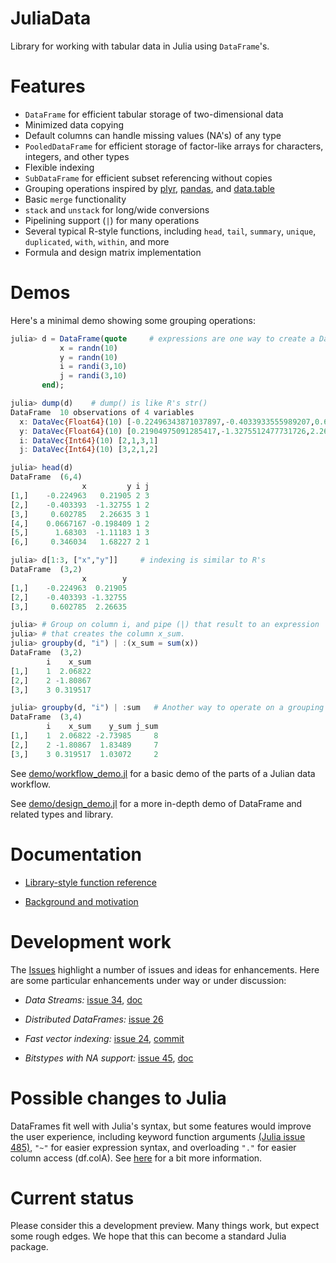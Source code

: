 JuliaData
=========

Library for working with tabular data in Julia using `DataFrame`'s.

# Features

* `DataFrame` for efficient tabular storage of two-dimensional data
* Minimized data copying
* Default columns can handle missing values (NA's) of any type
* `PooledDataFrame` for efficient storage of factor-like arrays for
  characters, integers, and other types
* Flexible indexing
* `SubDataFrame` for efficient subset referencing without copies
* Grouping operations inspired by [plyr](http://plyr.had.co.nz/),
  [pandas](http://pandas.pydata.org/), and
  [data.table](http://cran.r-project.org/web/packages/data.table/index.html)
* Basic `merge` functionality
* `stack` and `unstack` for long/wide conversions
* Pipelining support (`|`) for many operations
* Several typical R-style functions, including `head`, `tail`, `summary`,
  `unique`, `duplicated`, `with`, `within`, and more
* Formula and design matrix implementation

# Demos

Here's a minimal demo showing some grouping operations:

```julia
julia> d = DataFrame(quote     # expressions are one way to create a DataFrame
           x = randn(10)
           y = randn(10)
           i = randi(3,10)
           j = randi(3,10)
       end);

julia> dump(d)    # dump() is like R's str()
DataFrame  10 observations of 4 variables
  x: DataVec{Float64}(10) [-0.22496343871037897,-0.4033933555989207,0.6027847717547058,0.06671669747901597]
  y: DataVec{Float64}(10) [0.21904975091285417,-1.3275512477731726,2.266353546459277,-0.19840910239041679]
  i: DataVec{Int64}(10) [2,1,3,1]
  j: DataVec{Int64}(10) [3,2,1,2]

julia> head(d)
DataFrame  (6,4)
                x         y i j
[1,]    -0.224963   0.21905 2 3
[2,]    -0.403393  -1.32755 1 2
[3,]     0.602785   2.26635 3 1
[4,]    0.0667167 -0.198409 1 2
[5,]      1.68303  -1.11183 1 3
[6,]     0.346034   1.68227 2 1

julia> d[1:3, ["x","y"]]     # indexing is similar to R's
DataFrame  (3,2)
                x        y
[1,]    -0.224963  0.21905
[2,]    -0.403393 -1.32755
[3,]     0.602785  2.26635

julia> # Group on column i, and pipe (|) that result to an expression
julia> # that creates the column x_sum. 
julia> groupby(d, "i") | :(x_sum = sum(x))     
DataFrame  (3,2)
        i    x_sum
[1,]    1  2.06822
[2,]    2 -1.80867
[3,]    3 0.319517

julia> groupby(d, "i") | :sum   # Another way to operate on a grouping
DataFrame  (3,4)
        i    x_sum    y_sum j_sum
[1,]    1  2.06822 -2.73985     8
[2,]    2 -1.80867  1.83489     7
[3,]    3 0.319517  1.03072     2
```

See [demo/workflow_demo.jl](https://github.com/HarlanH/JuliaData/blob/master/demo/workflow_demo.jl) for a basic demo of the parts of a Julian data workflow.

See [demo/design_demo.jl](https://github.com/HarlanH/JuliaData/blob/master/demo/design_demo.jl) for a more in-depth demo of DataFrame and related types and
library.


# Documentation

* [Library-style function reference](https://github.com/doobwa/JuliaData/blob/spec/FunctionReference.md)

* [Background and motivation](https://github.com/doobwa/JuliaData/blob/spec/Motivation.md)


# Development work

The [Issues](https://github.com/HarlanH/JuliaData/issues) highlight a
number of issues and ideas for enhancements. Here are some particular
enhancements under way or under discussion:

* _Data Streams:_
[issue 34](https://github.com/HarlanH/JuliaData/issues/34), [doc](https://github.com/HarlanH/JuliaData/blob/master/spec/DataStream.md)

* _Distributed DataFrames:_ [issue 26](https://github.com/HarlanH/JuliaData/issues/26)

* _Fast vector indexing:_
  [issue 24](https://github.com/HarlanH/JuliaData/issues/24), [commit](https://github.com/HarlanH/JuliaData/commit/268faa1c3b9fa2aa3e0c1199d626fe5a83ad1604)

* _Bitstypes with NA support:_ [issue 45](https://github.com/HarlanH/JuliaData/issues/45), [doc](https://github.com/tshort/JuliaData/blob/bitstypeNA/spec/MissingValues.md)

# Possible changes to Julia

DataFrames fit well with Julia's syntax, but some features would
improve the user experience, including keyword function arguments
[(Julia issue 485)](https://github.com/JuliaLang/julia/issues/485),
`"~"` for easier expression syntax, and overloading `"."` for easier
column access (df.colA). See
[here](https://github.com/HarlanH/JuliaData/blob/master/spec/JuliaChanges.md)
for a bit more information.

# Current status

Please consider this a development preview. Many things work, but
expect some rough edges. We hope that this can become a standard Julia
package.
